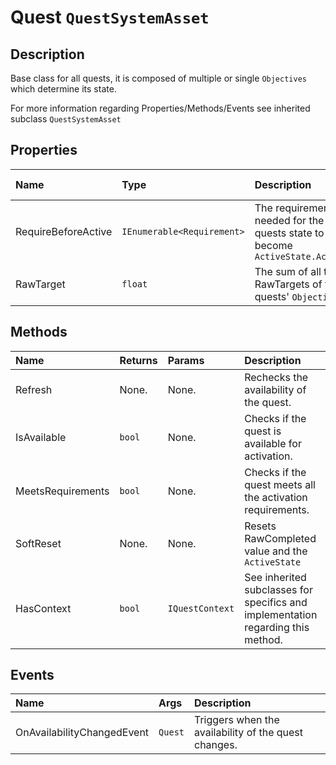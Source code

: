 # Quest <span class='jdl-questsystem-models-questsystemasset'>`QuestSystemAsset`</span>

## Description
Base class for all quests, it is composed of multiple or single <span class='jdl-questsystem-objectives-objective'>`Objectives`</span> which determine its state.<br>

For more information regarding Properties/Methods/Events see inherited subclass <span class='jdl-questsystem-models-questsystemasset'>`QuestSystemAsset`</span>

## Properties
<div class="public-properties-table">

| Name | Type | Description | Shown in inspector
|:--- |:---|:--- | :--- |
| RequireBeforeActive | <span class='jdl-questsystem-models-requirement'>`IEnumerable<Requirement>`</span> | The requirements needed for the quests state to become <span class='jdl-questsystem-models-activestate'>`ActiveState.Active`</span> | Yes |
| RawTarget | `float` | The sum of all the RawTargets of the quests' <span class='jdl-questsystem-objectives-objective'>`Objectives`</span> | Yes |

</div>

## Methods

| Name | Returns | Params | Description
|:--- |:---|:--- |:--- |
| Refresh | None. | None. | Rechecks the availability of the quest. |
| IsAvailable | `bool` | None. | Checks if the quest is available for activation. |
| MeetsRequirements | `bool` | None. | Checks if the quest meets all the activation requirements. |
| SoftReset | None. | None. | Resets RawCompleted value and the <span class='jdl-questsystem-models-activestate'>`ActiveState`</span> |
| HasContext | `bool` | <span class='jdl-questsystem-questcontexts-questcontext'>`IQuestContext`</span> | See inherited subclasses for specifics and implementation regarding this method. |

## Events
| Name | Args | Description
|:--- | :--- |:--- |
| OnAvailabilityChangedEvent | `Quest` | Triggers when the availability of the quest changes. |

